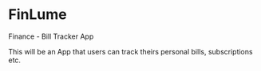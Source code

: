 # FinLume

Finance - Bill Tracker App

This will be an App that users can track theirs personal bills, subscriptions etc.
